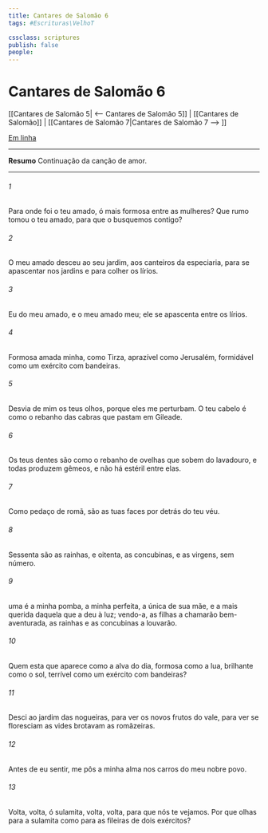 ```yaml
---
title: Cantares de Salomão 6
tags: #Escrituras\VelhoT

cssclass: scriptures
publish: false
people:
---
```


# Cantares de Salomão 6
[[Cantares de Salomão 5| <-- Cantares de Salomão 5]] | [[Cantares de Salomão]] | [[Cantares de Salomão 7|Cantares de Salomão 7 --> ]]

[Em linha](https://churchofjesuschrist.org/study/scriptures/ot/song/6?lang=por)

---
__Resumo__
Continuação da canção de amor.

---
###### 1 
Para onde foi o teu amado, ó mais formosa entre as mulheres? Que rumo tomou o teu amado, para que o busquemos contigo?

###### 2 
O meu amado desceu ao seu jardim, aos canteiros da especiaria, para se apascentar nos jardins e para colher os lírios.

###### 3 
Eu  do meu amado, e o meu amado  meu; ele se apascenta entre os lírios.

###### 4 
Formosa  amada minha, como Tirza, aprazível como Jerusalém, formidável como um exército com bandeiras.

###### 5 
Desvia de mim os teus olhos, porque eles me perturbam. O teu cabelo é como o rebanho das cabras que pastam em Gileade.

###### 6 
Os teus dentes são como o rebanho de ovelhas que sobem do lavadouro, e todas produzem gêmeos, e não há estéril entre elas.

###### 7 
Como  pedaço de romã,  são as tuas faces por detrás do teu véu.

###### 8 
Sessenta são as rainhas, e oitenta, as concubinas, e as virgens, sem número.

###### 9 
 uma é a minha pomba, a minha perfeita, a única de sua mãe, e a mais querida daquela que a deu à luz; vendo-a, as filhas a chamarão bem-aventurada, as rainhas e as concubinas a louvarão.

###### 10 
Quem  esta que aparece como a alva do dia, formosa como a lua, brilhante como o sol, terrível como um exército com bandeiras?

###### 11 
Desci ao jardim das nogueiras, para ver os novos frutos do vale, para ver se floresciam as vides  brotavam as romãzeiras.

###### 12 
Antes de eu  sentir, me pôs a minha alma nos carros do meu nobre povo.

###### 13 
Volta, volta, ó sulamita, volta, volta, para que nós te vejamos. Por que olhas para a sulamita como para as fileiras de dois exércitos?

